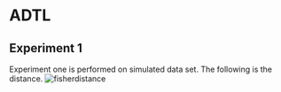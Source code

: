 # ADTL
## Experiment 1
Experiment one is performed on simulated data set. The following is the distance.
![fisherdistance](https://user-images.githubusercontent.com/35613655/216461162-62c72936-b8c1-44a3-8f89-dfc4bbbff383.png)

